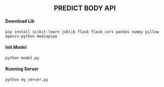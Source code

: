 ## <center>PREDICT BODY API</center>

#### <strong>Download Lib</strong>
`pip install scikit-learn joblib flask flask_cors pandas numpy pillow opencv-python mediapipe`

#### <strong>Init Model</strong>
`python model.py`

#### <strong>Running Server</strong>
`python my_server.py`
